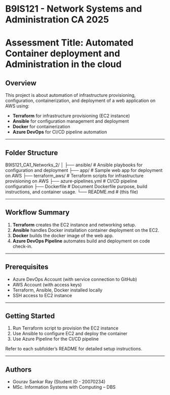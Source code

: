# B9IS121 - Network Systems and Administration CA 2025
# Assessment Title: Automated Container deployment and Administration in the cloud


## Overview
This project is about automation of infrastructure provisioning, configuration, containerization, and deployment of a web application on AWS using:
- **Terraform** for infrastructure provisioning (EC2 instance)
- **Ansible** for configuration management and deployment
- **Docker** for containerization
- **Azure DevOps** for CI/CD pipeline automation

---

## Folder Structure
B9IS121_CA1_Networks_2/
│
├── ansible/ # Ansible playbooks for configuration and deployment
├── app/ # Sample web app for deployment on AWS
├── terraform_aws/ # Terraform scripts for infrastructure provisioning on AWS
├── azure-pipelines.yml # CI/CD pipeline configuration
├── Dockerfile # Document Dockerfile purpose, build instructions, and container usage.
└── README.md # (this file)


---

## Workflow Summary

1. **Terraform** creates the EC2 instance and networking setup.
2. **Ansible** handles Docker installation container deployment on the EC2.
3. **Docker** builds the docker image of the web app.
4. **Azure DevOps Pipeline** automates build and deployment on code check-in.

---

## Prerequisites

- Azure DevOps Account (with service connection to GitHub)
- AWS Account (with access keys)
- Terraform, Ansible, Docker installed locally
- SSH access to EC2 instance

---

## Getting Started

1. Run Terraform script to provision the EC2 instance
2. Use Ansible to configure EC2 and deploy the container  
3. Use Azure Pipeline for the CI/CD pipeline

Refer to each subfolder’s README for detailed setup instructions.

---

## Authors
- Gourav Sankar Ray (Student ID - 20070234)
- MSc. Information Systems with Computing – DBS
